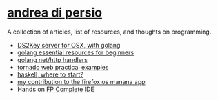 [andrea di persio](https://twitter.com/andreadipersio)
==================

A collection of articles, list of resources, and thoughts on programming.

- [DS2Key server for OSX, with golang](/ds2key-srv)
- [golang essential resources for beginners](https://devcharm.com/pages/7-go-essential)
- [golang net/http handlers](https://devcharm.com/pages/8-golang-net-http-handlers)
- [tornado web practical examples](https://devcharm.com/pages/16-tornado-examples)
- [haskell, where to start?](https://devcharm.com/pages/13-haskell-where-to-start)
- [my contribution to the firefox os manana app](https://hacks.mozilla.org/2013/12/how-the-manana-app-was-built/)
- Hands on [FP Complete IDE](http://andreadipersio.com/fpcomplete-ide)

